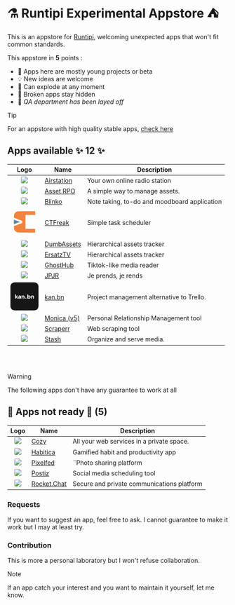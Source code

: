 # ⚗ Runtipi Experimental Appstore ⛺️

This is an appstore for [Runtipi](https://runtipi.io), welcoming unexpected apps that won't fit common standards.

This appstore in **5** points :

- 🌱 Apps here are mostly young projects or beta
- 💡 New ideas are welcome
- 🧪 Can explode at any moment
- 🙈 Broken apps stay hidden
- 🤫 _QA department has been layed off_

> [!TIP]  
> For an appstore with high quality stable apps, [check here](https://github.com/Lancelot-Enguerrand/Runtipi-Appstore)

## Apps available ✨ 12 ✨

|                                         Logo                                         | Name                                                   | Description                                  |
| :----------------------------------------------------------------------------------: | ------------------------------------------------------ | -------------------------------------------- |
| <img src="apps/airstation/metadata/logo.jpg" width="64" style="border-radius: 15%;"> | [Airstation](https://github.com/cheatsnake/airstation) | Your own online radio station                |
| <img src="apps/asset-rpo/metadata/logo.jpg" width="64" style="border-radius: 15%;">  | [Asset RPO](https://github.com/Red-Panda-One/asset)    | A simple way to manage assets.               |
|   <img src="apps/blinko/metadata/logo.jpg" width="64" style="border-radius: 15%;">   | [Blinko](https://github.com/blinko-space/blinko)       | Note taking, to-do and moodboard application |
|  <img src="apps/ctfreak/metadata/logo.jpg" width="64" style="border-radius: 15%;">   | [CTFreak](https://ctfreak.com/)                        | Simple task scheduler                        |
| <img src="apps/dumbassets/metadata/logo.jpg" width="64" style="border-radius: 15%;"> | [DumbAssets](https://github.com/DumbWareio/DumbAssets) | Hierarchical assets tracker                  |
|  <img src="apps/ersatztv/metadata/logo.jpg" width="64" style="border-radius: 15%;">  | [ErsatzTV](https://github.com/DumbWareio/DumbAssets)   | Hierarchical assets tracker                  |
|  <img src="apps/ghosthub/metadata/logo.jpg" width="64" style="border-radius: 15%;">  | [GhostHub](https://github.com/BleedingXiko/GhostHub)   | Tiktok-like media reader                     |
|    <img src="apps/jpjr/metadata/logo.jpg" width="64" style="border-radius: 15%;">    | [JPJR](https://github.com/lfpoulain/jpjr)              | Je prends, je rends                          |
|   <img src="apps/kanbn/metadata/logo.jpg" width="64" style="border-radius: 15%;">    | [kan.bn](https://github.com/kanbn/kan)                 | Project management alternative to Trello.    |
|  <img src="apps/monica-5/metadata/logo.jpg" width="64" style="border-radius: 15%;">  | [Monica (v5)](https://github.com/monicahq/monica)      | Personal Relationship Management tool        |
|  <img src="apps/scraperr/metadata/logo.jpg" width="64" style="border-radius: 15%;">  | [Scraperr](https://github.com/jaypyles/Scraperr)       | Web scraping tool                            |
|   <img src="apps/stash/metadata/logo.jpg" width="64" style="border-radius: 15%;">    | [Stash](https://github.com/stashapp/stash)             | Organize and serve media.                    |

<br><br>

> [!WARNING]
> The following apps don't have any guarantee to work at all

## 🚧 Apps not ready 🔨 (5)

|                                         Logo                                         | Name                                                     | Description                                |
| :----------------------------------------------------------------------------------: | -------------------------------------------------------- | ------------------------------------------ |
|    <img src="apps/cozy/metadata/logo.jpg" width="64" style="border-radius: 15%;">    | [Cozy](https://github.com/cozy/cozy-stack)               | All your web services in a private space.  |
|  <img src="apps/habitica/metadata/logo.jpg" width="64" style="border-radius: 15%;">  | [Habitica](https://github.com/awinterstein/habitica)     | Gamified habit and productivity app        |
|  <img src="apps/pixelfed/metadata/logo.jpg" width="64" style="border-radius: 15%;">  | [Pixelfed](https://github.com/pixelfed/pixelfeda)        | ¨Photo sharing platform                    |
|   <img src="apps/postiz/metadata/logo.jpg" width="64" style="border-radius: 15%;">   | [Postiz](https://github.com/gitroomhq/postiz-app/)       | Social media scheduling tool               |
| <img src="apps/rocketchat/metadata/logo.jpg" width="64" style="border-radius: 15%;"> | [Rocket.Chat](https://github.com/RocketChat/Rocket.Chat) | Secure and private communications platform |

### Requests

If you want to suggest an app, feel free to ask.
I cannot guarantee to make it work but I may at least try.

### Contribution

This is more a personal laboratory but I won't refuse collaboration.

> [!NOTE]
> If an app catch your interest and you want to maintain it yourself, let me know.
